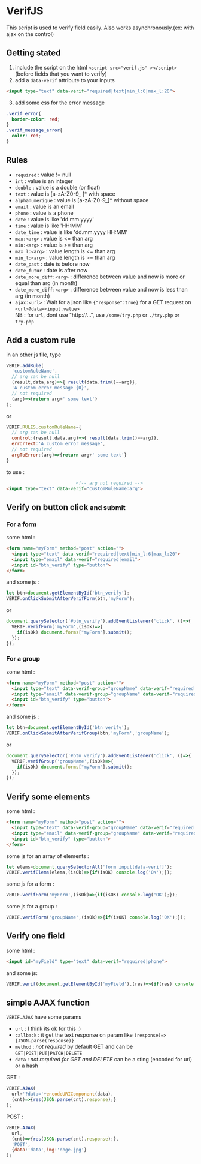 # VerifJS

This script is used to verify field easily. Also works asynchronously.(ex: with ajax on the control)

## Getting stated

1. include the script on the html `<script src="verif.js" ></script>` (before fields that you want to verify)
2. add a `data-verif` attribute to your inputs
```html
<input type="text" data-verif="required|text|min_l:6|max_l:20">
```
3. add some css for the error message
```css
.verif_error{
  border-color: red;
}
.verif_message_error{
  color: red;
}
```

## Rules

- `required` : value != null
- `int` : value is an integer
- `double` : value is a double (or float)
- `text` : value is [a-zA-Z0-9_ ]* with space
- `alphanumerique` : value is [a-zA-Z0-9_]* without space
- `email` : value is an email
- `phone` : value is a phone
- `date` : value is like 'dd.mm.yyyy'
- `time` : value is like 'HH:MM'
- `date_time` : value is like 'dd.mm.yyyy HH:MM'
- `max:<arg>` : value is <= than arg
- `min:<arg>` : value is >= than arg
- `max_l:<arg>` : value.length is <= than arg
- `min_l:<arg>` : value.length is >= than arg
- `date_past` : date is before now
- `date_futur` : date is after now
- `date_more_diff:<arg>` : difference between value and now is more or equal than arg (in month)
- `date_more_diff:<arg>` : difference between value and now is less than arg (in month)
- `ajax:<url>` : Wait for a json like `{"response":true}` for a GET request on `<url>?data=<input.value>`<br>NB : for `url`, dont use "http://...", use `/some/try.php` or `./try.php` or `try.php`

## Add a custom rule

in an other js file, type
```javascript
VERIF.addRule(
  'customRuleName',
  // arg can be null
  (result,data,arg)=>{ result(data.trim()==arg)},
  'A custom error message {0}',
  // not required
  (arg)=>{return arg+' some text'}
);
```
or
```javascript
VERIF.RULES.customRuleName={
  // arg can be null
  control:(result,data,arg)=>{ result(data.trim()==arg)},
  errorText:'A custom error message',
  // not required
  argToError:(arg)=>{return arg+' some text'}
}
```
to use :
```html
                          <!-- arg not required -->
<input type="text" data-verif="customRuleName:arg">
```

## Verify on button click <small>and submit</small>

### For a form

some html :
```html
<form name="myForm" method="post" action="">
  <input type="text" data-verif="required|text|min_l:6|max_l:20">
  <input type="email" data-verif="required|email">
  <input id="btn_verify" type="button">
</form>
```
and some js :
```javascript
let btn=document.getElementById('btn_verify');
VERIF.onClickSubmitAfterVerifForm(btn,'myForm');
```
or
```javascript
document.querySelector('#btn_verify').addEventListener('click', ()=>{
  VERIF.verifForm('myForm',(isOk)=>{
    if(isOk) document.forms["myForm"].submit();
  });
});
```

### For a group

some html :
```html
<form name="myForm" method="post" action="">
  <input type="text" data-verif-group="groupName" data-verif="required|text|min_l:6|max_l:20">
  <input type="email" data-verif-group="groupName" data-verif="required|email">
  <input id="btn_verify" type="button">
</form>
```
and some js :
```javascript
let btn=document.getElementById('btn_verify');
VERIF.onClickSubmitAfterVerifGroup(btn,'myForm','groupName');
```
or
```javascript
document.querySelector('#btn_verify').addEventListener('click', ()=>{
  VERIF.verifGroup('groupName',(isOk)=>{
    if(isOk) document.forms["myForm"].submit();
  });
});
```

## Verify some elements

some html :
```html
<form name="myForm" method="post" action="">
  <input type="text" data-verif-group="groupName" data-verif="required|text|min_l:6|max_l:20">
  <input type="email" data-verif-group="groupName" data-verif="required|email">
  <input id="btn_verify" type="button">
</form>
```
some js for an array of elements :
```javascript
let elems=document.querySelectorAll('form input[data-verif]');
VERIF.verifElems(elems,(isOk)=>{if(isOK) console.log('OK');});
```
some js for a form :
```javascript
VERIF.verifForm('myForm',(isOk)=>{if(isOK) console.log('OK');});
```
some js for a group :
```javascript
VERIF.verifForm('groupName',(isOk)=>{if(isOK) console.log('OK');});
```

## Verify one field

some html :
```html
<input id="myField" type="text" data-verif="required|phone">
```
and some js:
```javascript
VERIF.verif(document.getElementById('myField'),(res)=>{if(res) console.log('OK');});
```

## simple AJAX function

`VERIF.AJAX` have some params

- `url` : I think its ok for this :)
- `callback` : it get the text response on param like `(response)=>{JSON.parse(response)}`
- `method` : _not required_ by default GET and can be `GET|POST|PUT|PATCH|DELETE`
- `data` : _not required for GET and DELETE_ can be a sting (encoded for uri) or a hash

GET :
```javascript
VERIF.AJAX(
  url+'?data='+encodeURIComponent(data),
  (cnt)=>{res(JSON.parse(cnt).response);}
);
```

POST :
```javascript
VERIF.AJAX(
  url,
  (cnt)=>{res(JSON.parse(cnt).response);},
  'POST',
  {data:'data',img:'doge.jpg'}
);
```

